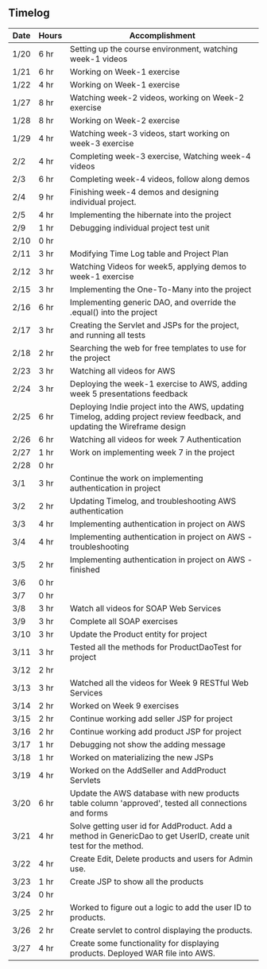## Timelog

| Date  | Hours |   Accomplishment |
|-------|-------|------------------|
|  1/20 | 6 hr  | Setting up the course environment, watching week-1 videos |
|  1/21 | 6 hr  | Working on Week-1 exercise |
|  1/22 | 4 hr  | Working on Week-1 exercise |
|  1/27 | 8 hr  | Watching week-2 videos, working on Week-2 exercise |
|  1/28 | 8 hr  | Working on Week-2 exercise |
|  1/29 | 4 hr  | Watching week-3 videos, start working on week-3 exercise |
|  2/2  | 4 hr  | Completing week-3 exercise, Watching week-4 videos |
|  2/3  | 6 hr  | Completing week-4 videos, follow along demos |
|  2/4  | 9 hr  | Finishing week-4 demos and designing individual project. |
|  2/5  | 4 hr  | Implementing the hibernate into the project |
|  2/9  | 1 hr  | Debugging individual project test unit              |
|  2/10 | 0 hr  |               |
|  2/11 | 3 hr  | Modifying Time Log table and Project Plan              |
|  2/12 | 3 hr  | Watching Videos for week5, applying demos to week-1 exercise |
|  2/15 | 3 hr  | Implementing the One-To-Many into the project               |
|  2/16 | 6 hr  | Implementing generic DAO, and override the .equal() into the project              |
|  2/17 | 3 hr  | Creating the Servlet and JSPs for the project, and running all tests              |
|  2/18 | 2 hr  | Searching the web for free templates to use for the project              |
|  2/23 | 3 hr  | Watching all videos for AWS              |
|  2/24 | 3 hr  | Deploying the week-1 exercise to AWS, adding week 5 presentations feedback              |
|  2/25 | 6 hr  | Deploying Indie project into the AWS, updating Timelog, adding project review feedback, and updating the Wireframe design |
|  2/26 | 6 hr  | Watching all videos for week 7 Authentication   |
|  2/27 | 1 hr  | Work on implementing week 7 in the project  |
|  2/28 | 0 hr  |   |
|  3/1 |  3 hr  | Continue the work on implementing authentication in project  |
|  3/2 |  2 hr  | Updating Timelog, and troubleshooting AWS authentication  |
|  3/3 |  4 hr  | Implementing authentication in project on AWS  |
|  3/4 |  4 hr  | Implementing authentication in project on AWS - troubleshooting  |
|  3/5 |  2 hr  | Implementing authentication in project on AWS - finished  |
|  3/6 |  0 hr  |   |
|  3/7 |  0 hr  |   |
|  3/8 |  3 hr  | Watch all videos for SOAP Web Services  |
|  3/9 |  3 hr  | Complete all SOAP exercises  |
|  3/10 | 3 hr  | Update the Product entity for project  |
|  3/11 | 3 hr  | Tested all the methods for ProductDaoTest for project  |
|  3/12 | 2 hr  |   |
|  3/13 | 3 hr  | Watched all the videos for Week 9 RESTful Web Services  |
|  3/14 | 2 hr  | Worked on Week 9 exercises   |
|  3/15 | 2 hr  | Continue working add seller JSP for project |
|  3/16 | 2 hr  | Continue working add product JSP for project  |
|  3/17 | 1 hr  | Debugging not show the adding message  |
|  3/18 | 1 hr  | Worked on materializing the new JSPs  |
|  3/19 | 4 hr  | Worked on the AddSeller and AddProduct Servlets  |
|  3/20 | 6 hr  | Update the AWS database with new products table column 'approved', tested all connections and forms  |
|  3/21 | 4 hr  | Solve getting user id for AddProduct. Add a method in GenericDao to get UserID, create unit test for the method. |
|  3/22 | 4 hr  | Create Edit, Delete products and users for Admin use. |
|  3/23 | 1 hr  | Create JSP to show all the products |
|  3/24 | 0 hr  |  |
|  3/25 | 2 hr  | Worked to figure out a logic to add the user ID to products. |
|  3/26 | 2 hr  | Create servlet to control displaying the products. |
|  3/27 | 4 hr  | Create some functionality for displaying products. Deployed WAR file into AWS. |
